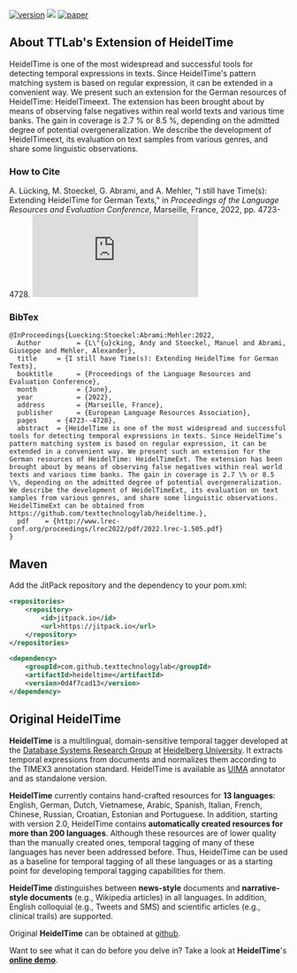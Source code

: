 [![version](https://img.shields.io/github/license/texttechnologylab/heideltime)]()
[![](https://jitpack.io/v/texttechnologylab/heideltime.svg)](https://jitpack.io/#texttechnologylab/heideltime)
[![paper](https://img.shields.io/badge/paper-ACL--anthology-B31B1B.svg)](http://www.lrec-conf.org/proceedings/lrec2022/pdf/2022.lrec-1.505.pdf)

## About TTLab's Extension of HeidelTime
HeidelTime is one of the most widespread and successful tools for detecting temporal expressions in texts. Since HeidelTime's pattern matching system is based on regular expression, it can be extended in a convenient way. We present such an extension for the German resources of HeidelTime: HeidelTimeext. The extension has been brought about by means of observing false negatives within real world texts and various time banks. The gain in coverage is 2.7 % or 8.5 %, depending on the admitted degree of potential overgeneralization. We describe the development of HeidelTimeext, its evaluation on text samples from various genres, and share some linguistic observations.

### How to Cite

 A. Lücking, M. Stoeckel, G. Abrami, and A. Mehler, "I still have Time(s): Extending HeidelTime for German Texts," in *Proceedings of the Language Resources and Evaluation Conference*, Marseille, France, 2022, pp. 4723-4728. 
![[PDF]](http://www.lrec-conf.org/proceedings/lrec2022/pdf/2022.lrec-1.505.pdf)

### BibTex
```
@InProceedings{Luecking:Stoeckel:Abrami:Mehler:2022,
  Author         = {L\"{u}cking, Andy and Stoeckel, Manuel and Abrami, Giuseppe and Mehler, Alexander},
  title     = {I still have Time(s): Extending HeidelTime for German Texts},
  booktitle      = {Proceedings of the Language Resources and Evaluation Conference},
  month          = {June},
  year           = {2022},
  address        = {Marseille, France},
  publisher      = {European Language Resources Association},
  pages     = {4723--4728},
  abstract  = {HeidelTime is one of the most widespread and successful tools for detecting temporal expressions in texts. Since HeidelTime’s pattern matching system is based on regular expression, it can be extended in a convenient way. We present such an extension for the German resources of HeidelTime: HeidelTimeExt. The extension has been brought about by means of observing false negatives within real world texts and various time banks. The gain in coverage is 2.7 \% or 8.5 \%, depending on the admitted degree of potential overgeneralization. We describe the development of HeidelTimeExt, its evaluation on text samples from various genres, and share some linguistic observations. HeidelTimeExt can be obtained from https://github.com/texttechnologylab/heideltime.},
  pdf    = {http://www.lrec-conf.org/proceedings/lrec2022/pdf/2022.lrec-1.505.pdf}
}
```

## Maven

Add the JitPack repository and the dependency to your pom.xml:
```xml
<repositories>
	<repository>
	    <id>jitpack.io</id>
	    <url>https://jitpack.io</url>
	</repository>
</repositories>

<dependency>
    <groupId>com.github.texttechnologylab</groupId>
    <artifactId>heideltime</artifactId>
    <version>0d4f7cad13</version>
</dependency>
```


## Original HeidelTime

**HeidelTime** is a multilingual, domain-sensitive temporal tagger developed at the [Database Systems Research Group](http://dbs.ifi.uni-heidelberg.de/) at [Heidelberg University](http://www.uni-heidelberg.de/index_e.html). It extracts temporal expressions from documents and normalizes them according to the TIMEX3 annotation standard. HeidelTime is available as [UIMA](http://uima.apache.org/) annotator and as standalone version.

**HeidelTime** currently contains hand-crafted resources for **13 languages**: English, German, Dutch, Vietnamese, Arabic, Spanish, Italian, French, Chinese, Russian, Croatian, Estonian and Portuguese. In addition, starting with version 2.0, HeidelTime contains **automatically created resources for more than 200 languages**. Although these resources are of lower quality than the manually created ones, temporal tagging of many of these languages has never been addressed before. Thus, HeidelTime can be used as a baseline for temporal tagging of all these languages or as a starting point for developing temporal tagging capabilities for them. 

**HeidelTime** distinguishes between **news-style** documents and **narrative-style documents** (e.g., Wikipedia articles) in all languages. In addition, English colloquial (e.g., Tweets and SMS) and scientific articles (e.g., clinical trails) are supported.

Original **HeidelTime** can be obtained at [github](https://github.com/HeidelTime/heideltime).

Want to see what it can do before you delve in? Take a look at **HeidelTime**'s **[online demo](http://heideltime.ifi.uni-heidelberg.de/heideltime/)**.
